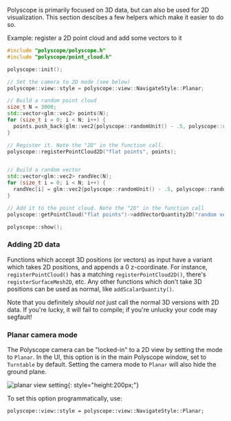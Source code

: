 Polyscope is primarily focused on 3D data, but can also be used for 2D visualization. This section descibes a few helpers which make it easier to do so.

Example: register a 2D point cloud and add some vectors to it 
```cpp
#include "polyscope/polyscope.h"
#include "polyscope/point_cloud.h"

polyscope::init();

// Set the camera to 2D mode (see below)
polyscope::view::style = polyscope::view::NavigateStyle::Planar;

// Build a random point cloud
size_t N = 3000;
std::vector<glm::vec2> points(N);
for (size_t i = 0; i < N; i++) {
  points.push_back(glm::vec2{polyscope::randomUnit() - .5, polyscope::randomUnit() - .5});
}

// Register it. Note the "2D" in the function call.
polyscope::registerPointCloud2D("flat points", points);


// Build a random vector
std::vector<glm::vec2> randVec(N);
for (size_t i = 0; i < N; i++) {
  randVec[i] = glm::vec2{polyscope::randomUnit() - .5, polyscope::randomUnit() - .5};
}

// Add it to the point cloud. Note the "2D" in the function call
polyscope::getPointCloud("flat points")->addVectorQuantity2D("random vector", randVec);

polyscope::show();
```

### Adding 2D data

Functions which accept 3D positions (or vectors) as input have a variant which takes 2D positions, and appends a 0 z-coordinate.  For instance, `registerPointCloud()` has a matching `registerPointCloud2D()`, there's `registerSurfaceMesh2D`, etc. Any other functions which don't take 3D positions can be used as normal, like `addScalarQuantity()`.

Note that you definitely _should not_ just call the normal 3D versions with 2D data. If you're lucky, it will fail to compile; if you're unlucky your code may segfault!


### Planar camera mode

The Polyscope camera can be "locked-in" to a 2D view by setting the mode to `Planar`. In the UI, this option is in the main Polyscope window, set to `Turntable` by default. Setting the camera mode to `Planar` will also hide the ground plane.

![planar view setting](/media/view_planar.png){: style="height:200px;"}

To set this option programmatically, use:
```
polyscope::view::style = polyscope::view::NavigateStyle::Planar;
```


